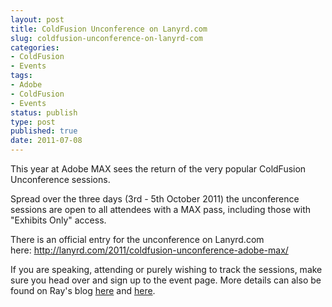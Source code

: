 ```yaml
---
layout: post
title: ColdFusion Unconference on Lanyrd.com
slug: coldfusion-unconference-on-lanyrd-com
categories:
- ColdFusion
- Events
tags:
- Adobe
- ColdFusion
- Events
status: publish
type: post
published: true
date: 2011-07-08
---
```

<p>This year at Adobe MAX sees the return of the very popular ColdFusion Unconference sessions.</p>
<p>Spread over the three days (3rd - 5th October 2011) the unconference sessions are open to all attendees with a MAX pass, including those with "Exhibits Only" access.</p>
<p>There is an official entry for the unconference on Lanyrd.com here: <a title="ColdFusion Unconference @ Adobe MAX 2011 on Lanyrd.com" href="http://lanyrd.com/2011/coldfusion-unconference-adobe-max/" target="_blank">http://lanyrd.com/2011/coldfusion-unconference-adobe-max/</a></p>
<p>If you are speaking, attending or purely wishing to track the sessions, make sure you head over and sign up to the event page. More details can also be found on Ray's blog <a title="ColdFusion Unconference page via cfjedimaster.com" href="http://www.coldfusionjedi.com/page.cfm/coldfusion-unconference" target="_blank">here</a> and <a title="Initial speaker list for the ColdFusion Unconference @ Adobe MAX 2011" href="http://www.coldfusionjedi.com/index.cfm/2011/7/3/Initial-list-of-speakers-and-sessions-for-the-ColdFusion-Unconference#comments" target="_blank">here</a>.</p>
